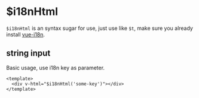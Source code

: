 # $i18nHtml
`$i18nHtml` is an syntax sugar for use, just use like `$t`, make sure you already install [vue-i18n](https://vue-i18n.intlify.dev/).

## string input
Basic usage, use i18n key as parameter.

```vue
<template>
  <div v-html="$i18nHtml('some-key')"></div>
</template>

```

